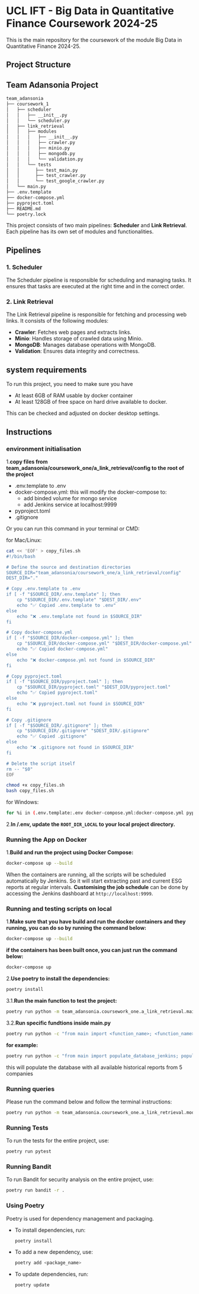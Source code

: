 # UCL IFT - Big Data in Quantitative Finance Coursework 2024-25

This is the main repository for the coursework of the module Big Data in Quantitative Finance 2024-25.

## Project Structure

## Team Adansonia Project

```bash
team_adansonia
├── coursework_1
│   ├── scheduler
│   │   ├── __init__.py
│   │   └── scheduler.py
│   ├── link_retrieval
│   │   ├── modules
│   │   │   ├── __init__.py
│   │   │   ├── crawler.py
│   │   │   ├── minio.py
│   │   │   ├── mongodb.py
│   │   │   └── validation.py
│   │   └── tests
│   │      ├── test_main.py
│   │      ├── test_crawler.py
│   │      └── test_google_crawler.py
│   └── main.py
├── .env.template
├── docker-compose.yml
├── pyproject.toml
├── README.md
└── poetry.lock
```

This project consists of two main pipelines: **Scheduler** and **Link Retrieval**. Each pipeline has its own set of modules and functionalities.

## Pipelines

### 1. Scheduler
The Scheduler pipeline is responsible for scheduling and managing tasks. It ensures that tasks are executed at the right time and in the correct order.

### 2. Link Retrieval
The Link Retrieval pipeline is responsible for fetching and processing web links. It consists of the following modules:

- **Crawler**: Fetches web pages and extracts links.
- **Minio**: Handles storage of crawled data using Minio.
- **MongoDB**: Manages database operations with MongoDB.
- **Validation**: Ensures data integrity and correctness.

## system requirements

To run this project, you need to make sure you have
- At least 6GB of RAM usable by docker container
- At least 128GB of free space on hard drive available to docker.

This can be checked and adjusted on docker desktop settings.

## Instructions

### environment initialisation

1.**copy files from  team_adansonia/coursework_one/a_link_retrieval/config to the root of the project**
- .env.template to .env
- docker-compose.yml: this will modify the docker-compose to:
   - add binded volume for mongo service
   - add Jenkins service at localhost:9999
- pyproject.toml
- .gitignore

Or you can run this command in your terminal or CMD:

for Mac/Linux:
```bash
cat << 'EOF' > copy_files.sh
#!/bin/bash

# Define the source and destination directories
SOURCE_DIR="team_adansonia/coursework_one/a_link_retrieval/config"
DEST_DIR="."

# Copy .env.template to .env
if [ -f "$SOURCE_DIR/.env.template" ]; then
    cp "$SOURCE_DIR/.env.template" "$DEST_DIR/.env"
    echo "✅ Copied .env.template to .env"
else
    echo "❌ .env.template not found in $SOURCE_DIR"
fi

# Copy docker-compose.yml
if [ -f "$SOURCE_DIR/docker-compose.yml" ]; then
    cp "$SOURCE_DIR/docker-compose.yml" "$DEST_DIR/docker-compose.yml"
    echo "✅ Copied docker-compose.yml"
else
    echo "❌ docker-compose.yml not found in $SOURCE_DIR"
fi

# Copy pyproject.toml
if [ -f "$SOURCE_DIR/pyproject.toml" ]; then
    cp "$SOURCE_DIR/pyproject.toml" "$DEST_DIR/pyproject.toml"
    echo "✅ Copied pyproject.toml"
else
    echo "❌ pyproject.toml not found in $SOURCE_DIR"
fi

# Copy .gitignore
if [ -f "$SOURCE_DIR/.gitignore" ]; then
    cp "$SOURCE_DIR/.gitignore" "$DEST_DIR/.gitignore"
    echo "✅ Copied .gitignore"
else
    echo "❌ .gitignore not found in $SOURCE_DIR"
fi

# Delete the script itself
rm -- "$0"
EOF

chmod +x copy_files.sh
bash copy_files.sh
```

for Windows:
```bash
for %i in (.env.template:.env docker-compose.yml:docker-compose.yml pyproject.toml:pyproject.toml .gitignore:.gitignore) do @(for /f "tokens=1,2 delims=:" %a in ("%i") do @if exist "team_adansonia\coursework_one\a_link_retrieval\config\%a" (copy "team_adansonia\coursework_one\a_link_retrieval\config\%a" "%b" >nul & echo Copied %a to %b) else (echo File %a not found))
```

2.**In /.env, update the `ROOT_DIR_LOCAL` to your local project directory.**

### Running the App on Docker

1.**Build and run the project using Docker Compose:**

   ```bash
   docker-compose up --build
   ```

When the containers are running, all the scripts will be scheduled automatically by Jenkins. So it will start extracting past and current ESG reports at regular intervals. **Customising the job schedule** can be done by accessing the Jenkins dashboard at `http://localhost:9999`.

### Running and testing scripts on local

1.**Make sure that you have build and run the docker containers and they running, you can do so by running the command below:**

   ```bash
   docker-compose up --build
   ```
**if the containers has been built once, you can just run the command below:**

   ```bash
   docker-compose up
   ```

2.**Use poetry to install the dependencies:**

   ```bash
   poetry install
   ```

3.1.**Run the main function to test the project:**

   ```bash
   poetry run python -m team_adansonia.coursework_one.a_link_retrieval.main
   ```

3.2.**Run specific fundtions inside main.py**

   ```bash
   poetry run python -c "from main import <function_name>; <function_name>(<parameters>)"
   ```
   **for example:**

   ```bash
   poetry run python -c "from main import populate_database_jenkins; populate_database_jenkins(2, True)"
   ```
this will populate the database with all available historical reports from 5 companies

### Running queries

Please run the command below and follow the terminal instructions:

```bash
poetry run python -m team_adansonia.coursework_one.a_link_retrieval.modules.mongo_db.queries
```

### Running Tests

To run the tests for the entire project, use:

```bash
poetry run pytest
```

### Running Bandit

To run Bandit for security analysis on the entire project, use:

```bash
poetry run bandit -r .
```

### Using Poetry

Poetry is used for dependency management and packaging.

- To install dependencies, run:

  ```bash
  poetry install
  ```

- To add a new dependency, use:

  ```bash
  poetry add <package_name>
  ```

- To update dependencies, run:

  ```bash
  poetry update
  ```